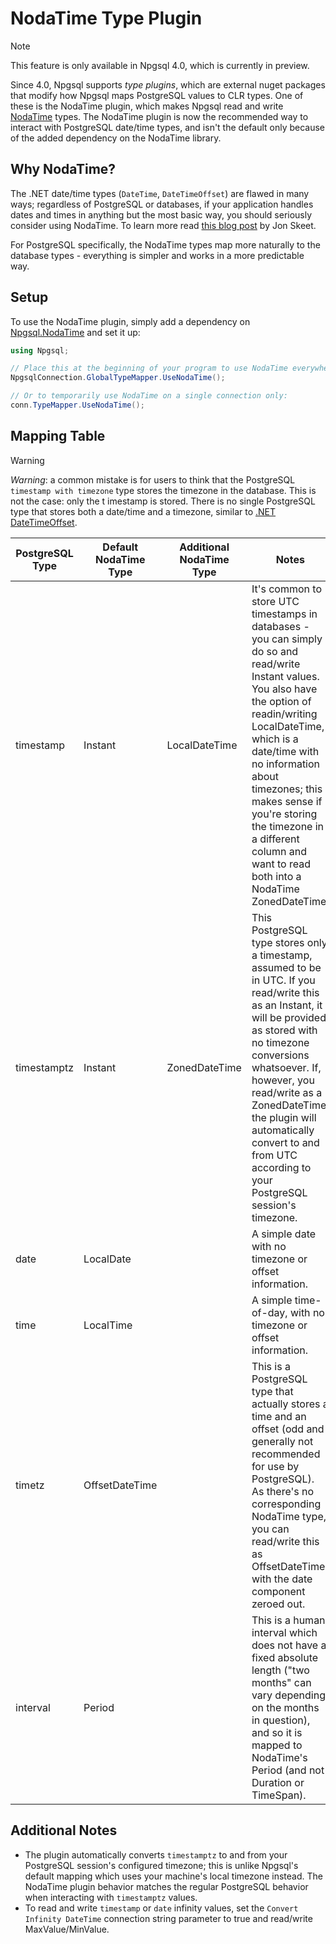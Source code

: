 # NodaTime Type Plugin

> [!NOTE] 
> This feature is only available in Npgsql 4.0, which is currently in preview. 

Since 4.0, Npgsql supports *type plugins*, which are external nuget packages that modify how Npgsql maps PostgreSQL values to CLR types. One of these is the NodaTime plugin, which makes Npgsql read and write [NodaTime](http://nodatime.org) types. The NodaTime plugin is now the recommended way to interact with PostgreSQL date/time types, and isn't the default only because of the added dependency on the NodaTime library.

## Why NodaTime?

The .NET date/time types (`DateTime`, `DateTimeOffset`) are flawed in many ways; regardless of PostgreSQL or databases, if your application handles dates and times in anything but the most basic way, you should seriously consider using NodaTime. To learn more read [this blog post](http://blog.nodatime.org/2011/08/what-wrong-with-datetime-anyway.html) by Jon Skeet.

For PostgreSQL specifically, the NodaTime types map more naturally to the database types - everything is simpler and works in a more predictable way.

## Setup

To use the NodaTime plugin, simply add a dependency on [Npgsql.NodaTime](https://www.nuget.org/packages/Npgsql.NodaTime) and set it up:

```c#
using Npgsql;

// Place this at the beginning of your program to use NodaTime everywhere (recommended)
NpgsqlConnection.GlobalTypeMapper.UseNodaTime();

// Or to temporarily use NodaTime on a single connection only:
conn.TypeMapper.UseNodaTime();
```

## Mapping Table

> [!Warning]
> *Warning*: a common mistake is for users to think that the PostgreSQL `timestamp with timezone` type stores the timezone in the database. This is not the case: only the t
imestamp is stored. There is no single PostgreSQL type that stores both a date/time and a timezone, similar to [.NET DateTimeOffset](https://msdn.microsoft.com/en-us/library/system.datetimeoffset(v=vs.110).aspx).

PostgreSQL Type | Default NodaTime Type | Additional NodaTime Type | Notes
----------------|-----------------------|--------------------------|-------
timestamp       | Instant               | LocalDateTime            | It's common to store UTC timestamps in databases - you can simply do so and read/write Instant values. You also have the option of readin/writing LocalDateTime, which is a date/time with no information about timezones; this makes sense if you're storing the timezone in a different column and want to read both into a NodaTime ZonedDateTime.
timestamptz     | Instant               | ZonedDateTime            | This PostgreSQL type stores only a timestamp, assumed to be in UTC. If you read/write this as an Instant, it will be provided as stored with no timezone conversions whatsoever. If, however, you read/write as a ZonedDateTime, the plugin will automatically convert to and from UTC according to your PostgreSQL session's timezone.
date            | LocalDate             |                          | A simple date with no timezone or offset information.
time            | LocalTime             |                          | A simple time-of-day, with no timezone or offset information.
timetz          | OffsetDateTime        |                          | This is a PostgreSQL type that actually stores a time and an offset (odd and generally not recommended for use by PostgreSQL). As there's no corresponding NodaTime type, you can read/write this as OffsetDateTime with the date component zeroed out.
interval        | Period                |                          | This is a human interval which does not have a fixed absolute length ("two months" can vary depending on the months in question), and so it is mapped to NodaTime's Period (and not Duration or TimeSpan).

## Additional Notes

* The plugin automatically converts `timestamptz` to and from your PostgreSQL session's configured timezone; this is unlike Npgsql's default mapping which uses your machine's local timezone instead. The NodaTime plugin behavior matches the regular PostgreSQL behavior when interacting with `timestamptz` values.
* To read and write `timestamp` or `date` infinity values, set the `Convert Infinity DateTime` connection string parameter to true and read/write MaxValue/MinValue.
